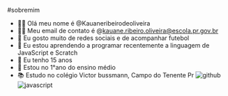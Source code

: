  #sobremim 
- 👋🏽 Olá meu nome é @Kauaneribeirodeoliveira
- 👍🏽 Meu email de contato é @kauane.ribeiro.oliveira@escola.pr.gov.br
- 👀 Eu gosto muito de redes sociais e de acompanhar futebol 
- 🌱 Eu estou aprendendo a programar recentemente a linguagem de JavaScript e Scratch
- 💞️ Eu tenho 15 anos 
- 📌 Estou no 1°ano do ensino médio
- 📚 Estudo no colégio Victor bussmann, Campo do Tenente Pr
![github](https://img.shields.io/badge/GitHub-100000?style=for-the-badge&logo=github&logoColor=white)
![javascript](https://img.shields.io/badge/JavaScript-F7DF1E?style=for-the-badge&logo=javascript&logoColor=black)
